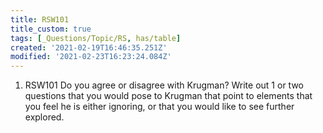 ```yaml
---
title: RSW101
title_custom: true
tags: [_Questions/Topic/RS, has/table]
created: '2021-02-19T16:46:35.251Z'
modified: '2021-02-23T16:23:24.084Z'
---
```


1. RSW101 Do you agree or disagree with Krugman?  Write out 1 or two questions that you would pose to Krugman that point to elements that you feel he is either ignoring, or that you would like to see further explored.


<!-- Long answer... goes with RSM104, -->
